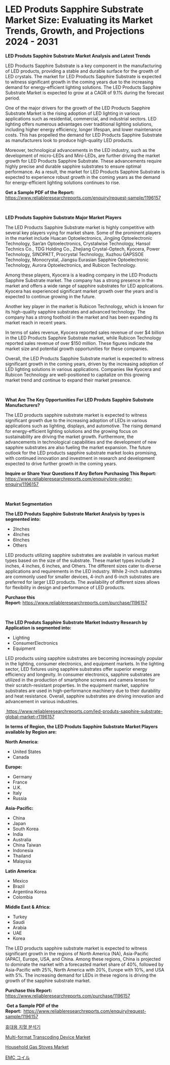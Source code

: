 <p><h1>LED Produts Sapphire Substrate Market Size: Evaluating its Market Trends, Growth, and Projections 2024 - 2031</h1></p><p><strong>LED Produts Sapphire Substrate Market Analysis and Latest Trends</strong></p>
<p><p>LED Products Sapphire Substrate is a key component in the manufacturing of LED products, providing a stable and durable surface for the growth of LED crystals. The market for LED Products Sapphire Substrate is expected to witness significant growth in the coming years due to the increasing demand for energy-efficient lighting solutions. The LED Products Sapphire Substrate Market is expected to grow at a CAGR of 9.1% during the forecast period.</p><p>One of the major drivers for the growth of the LED Products Sapphire Substrate Market is the rising adoption of LED lighting in various applications such as residential, commercial, and industrial sectors. LED lighting offers numerous advantages over traditional lighting solutions, including higher energy efficiency, longer lifespan, and lower maintenance costs. This has propelled the demand for LED Products Sapphire Substrate as manufacturers look to produce high-quality LED products.</p><p>Moreover, technological advancements in the LED industry, such as the development of micro-LEDs and Mini-LEDs, are further driving the market growth for LED Products Sapphire Substrate. These advancements require highly precise and durable sapphire substrates to ensure optimal performance. As a result, the market for LED Products Sapphire Substrate is expected to experience robust growth in the coming years as the demand for energy-efficient lighting solutions continues to rise.</p></p>
<p><strong>Get a Sample PDF of the Report:&nbsp;</strong> <a href="https://www.reliableresearchreports.com/enquiry/request-sample/1196157">https://www.reliableresearchreports.com/enquiry/request-sample/1196157</a></p>
<p>&nbsp;</p>
<p><strong>LED Produts Sapphire Substrate Major Market Players</strong></p>
<p><p>The LED Products Sapphire Substrate market is highly competitive with several key players vying for market share. Some of the prominent players in the market include Huacan Optoelectronics, Jingjing Optoelectronic Technology, San’an Optoelectronics, Crystalwise Technology, Hansol Technics Co., TDG Holding Co., Zhejiang Crystal-Optech, Kyocera, Power Technology, SINOPATT, Procrystal Technology, Xuzhou GAPSSOE Technology, Monocrystal, Jiangsu Eurasian Sapphire Optoelectronic Technology, Aurora Optoelectronics, and Rubicon Technology.</p><p>Among these players, Kyocera is a leading company in the LED Products Sapphire Substrate market. The company has a strong presence in the market and offers a wide range of sapphire substrates for LED applications. Kyocera has experienced significant market growth over the years and is expected to continue growing in the future.</p><p>Another key player in the market is Rubicon Technology, which is known for its high-quality sapphire substrates and advanced technology. The company has a strong foothold in the market and has been expanding its market reach in recent years.</p><p>In terms of sales revenue, Kyocera reported sales revenue of over $4 billion in the LED Products Sapphire Substrate market, while Rubicon Technology reported sales revenue of over $150 million. These figures indicate the market size and potential growth opportunities for these companies.</p><p>Overall, the LED Products Sapphire Substrate market is expected to witness significant growth in the coming years, driven by the increasing adoption of LED lighting solutions in various applications. Companies like Kyocera and Rubicon Technology are well-positioned to capitalize on this growing market trend and continue to expand their market presence.</p></p>
<p>&nbsp;</p>
<p><strong>What Are The Key Opportunities For LED Produts Sapphire Substrate Manufacturers?</strong></p>
<p><p>The LED products sapphire substrate market is expected to witness significant growth due to the increasing adoption of LEDs in various applications such as lighting, displays, and automotive. The rising demand for energy-efficient lighting solutions and the growing focus on sustainability are driving the market growth. Furthermore, the advancements in technological capabilities and the development of new sapphire substrates are also fueling the market expansion. The future outlook for the LED products sapphire substrate market looks promising, with continued innovation and investment in research and development expected to drive further growth in the coming years.</p></p>
<p><strong>Inquire or Share Your Questions If Any Before Purchasing This Report:</strong> <a href="https://www.reliableresearchreports.com/enquiry/pre-order-enquiry/1196157">https://www.reliableresearchreports.com/enquiry/pre-order-enquiry/1196157</a></p>
<p>&nbsp;</p>
<p><strong>Market Segmentation</strong></p>
<p><strong>The LED Produts Sapphire Substrate Market Analysis by types is segmented into:</strong></p>
<p><ul><li>2Inches</li><li>4Inches</li><li>6Inches</li><li>Others</li></ul></p>
<p><p>LED products utilizing sapphire substrates are available in various market types based on the size of the substrate. These market types include 2 inches, 4 inches, 6 inches, and Others. The different sizes cater to diverse applications and requirements in the LED industry. While 2-inch substrates are commonly used for smaller devices, 4-inch and 6-inch substrates are preferred for larger LED products. The availability of different sizes allows for flexibility in design and performance of LED products.</p></p>
<p><strong>Purchase this Report:&nbsp;</strong><a href="https://www.reliableresearchreports.com/purchase/1196157">https://www.reliableresearchreports.com/purchase/1196157</a></p>
<p>&nbsp;</p>
<p><strong>The LED Produts Sapphire Substrate Market Industry Research by Application is segmented into:</strong></p>
<p><ul><li>Lighting</li><li>ConsumerElectronics</li><li>Equipment</li></ul></p>
<p><p>LED products using sapphire substrates are becoming increasingly popular in the lighting, consumer electronics, and equipment markets. In the lighting sector, LED fixtures using sapphire substrates offer superior energy efficiency and longevity. In consumer electronics, sapphire substrates are utilized in the production of smartphone screens and camera lenses for their scratch-resistant properties. In the equipment market, sapphire substrates are used in high-performance machinery due to their durability and heat resistance. Overall, sapphire substrates are driving innovation and advancement in various industries.</p></p>
<p><a href="https://www.reliableresearchreports.com/led-produts-sapphire-substrate-global-market-r1196157">&nbsp;https://www.reliableresearchreports.com/led-produts-sapphire-substrate-global-market-r1196157</a></p>
<p><strong>In terms of Region, the LED Produts Sapphire Substrate Market Players available by Region are:</strong></p>
<p>
    <p> <strong> North America: </strong>
        <ul>
            <li>United States</li>
            <li>Canada</li>
        </ul>
        </p> 
    <p> <strong> Europe: </strong>
        <ul>
            <li>Germany</li>
            <li>France</li>
            <li>U.K.</li>
            <li>Italy</li>
            <li>Russia</li>
        </ul>
        </p> 
    <p> <strong> Asia-Pacific: </strong>
        <ul>
            <li>China</li>
            <li>Japan</li>
            <li>South Korea</li>
            <li>India</li>
            <li>Australia</li>
            <li>China Taiwan</li>
            <li>Indonesia</li>
            <li>Thailand</li>
            <li>Malaysia</li>
        </ul>
        </p> 
    <p> <strong> Latin America: </strong>
        <ul>
            <li>Mexico</li>
            <li>Brazil</li>
            <li>Argentina Korea</li>
            <li>Colombia</li>
        </ul>
        </p> 
    <p> <strong> Middle East & Africa: </strong>
        <ul>
            <li>Turkey</li>
            <li>Saudi</li>
            <li>Arabia</li>
            <li>UAE</li>
            <li>Korea</li>
        </ul>
    </p>
    </p>
<p><p>The LED products sapphire substrate market is expected to witness significant growth in the regions of North America (NA), Asia-Pacific (APAC), Europe, USA, and China. Among these regions, China is projected to dominate the market with a forecasted market share of 40%, followed by Asia-Pacific with 25%, North America with 20%, Europe with 10%, and USA with 5%. The increasing demand for LEDs in these regions is driving the growth of the sapphire substrate market.</p></p>
<p><strong>Purchase this Report: </strong><a href="https://www.reliableresearchreports.com/purchase/1196157">https://www.reliableresearchreports.com/purchase/1196157</a></p>
<p>&nbsp;<strong>Get a Sample PDF of the Report:&nbsp;&nbsp;</strong><a href="https://www.reliableresearchreports.com/enquiry/request-sample/1196157">https://www.reliableresearchreports.com/enquiry/request-sample/1196157</a></p>
<p><strong></strong></p>
<p><p><a href="https://github.com/alpinestartsekian/Market-Research-Report-List-1/blob/main/6588530125977.md">휴대용 지혈 분석기</a></p><p><a href="https://medium.com/@amyjacobi/multi-format-transcoding-device-market-trends-focusing-on-multi-format-transcoding-device-market-1ae1c9305120">Multi-format Transcoding Device Market</a></p><p><a href="https://medium.com/@othaleffler24/market-forecast-global-household-gas-stoves-trends-and-impact-analysis-2024-2031-by-07199101cc76">Household Gas Stoves Market</a></p><p><a href="https://github.com/moulafa/Market-Research-Report-List-2/blob/main/5338898124380.md">EMC コイル</a></p></p>